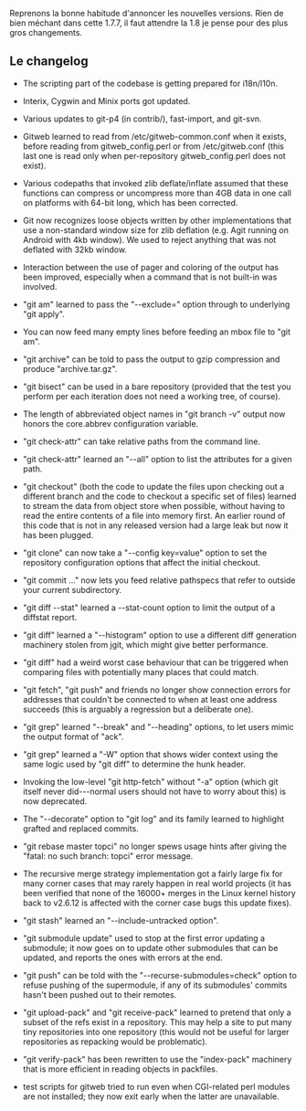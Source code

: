 <!-- 
.. link: 
.. description: 
.. tags: git, release
.. date: 2011/10/01 10:34:00
.. title: Git 1.7.7 publiée
.. slug: git-1.7.7-publiee
-->

Reprenons la bonne habitude d'annoncer les nouvelles versions. Rien de bien
méchant dans cette 1.7.7, il faut attendre la 1.8 je pense pour des plus gros
changements.

Le changelog
------------

 * The scripting part of the codebase is getting prepared for i18n/l10n.

 * Interix, Cygwin and Minix ports got updated.

 * Various updates to git-p4 (in contrib/), fast-import, and git-svn.

 * Gitweb learned to read from /etc/gitweb-common.conf when it exists,
  before reading from gitweb_config.perl or from /etc/gitweb.conf
  (this last one is read only when per-repository gitweb_config.perl
  does not exist).

 * Various codepaths that invoked zlib deflate/inflate assumed that these
  functions can compress or uncompress more than 4GB data in one call on
  platforms with 64-bit long, which has been corrected.

 * Git now recognizes loose objects written by other implementations that
  use a non-standard window size for zlib deflation (e.g. Agit running on
  Android with 4kb window). We used to reject anything that was not
  deflated with 32kb window.

 * Interaction between the use of pager and coloring of the output has
  been improved, especially when a command that is not built-in was
  involved.

 * "git am" learned to pass the "--exclude=<path>" option through to underlying
  "git apply".

 * You can now feed many empty lines before feeding an mbox file to
  "git am".

 * "git archive" can be told to pass the output to gzip compression and
  produce "archive.tar.gz".

 * "git bisect" can be used in a bare repository (provided that the test
  you perform per each iteration does not need a working tree, of
  course).

 * The length of abbreviated object names in "git branch -v" output
  now honors the core.abbrev configuration variable.

 * "git check-attr" can take relative paths from the command line.

 * "git check-attr" learned an "--all" option to list the attributes for a
  given path.

 * "git checkout" (both the code to update the files upon checking out a
  different branch and the code to checkout a specific set of files) learned
  to stream the data from object store when possible, without having to
  read the entire contents of a file into memory first. An earlier round
  of this code that is not in any released version had a large leak but
  now it has been plugged.

 * "git clone" can now take a "--config key=value" option to set the
  repository configuration options that affect the initial checkout.

 * "git commit <paths>..." now lets you feed relative pathspecs that
  refer to outside your current subdirectory.

 * "git diff --stat" learned a --stat-count option to limit the output of
  a diffstat report.

 * "git diff" learned a "--histogram" option to use a different diff
  generation machinery stolen from jgit, which might give better
  performance.

 * "git diff" had a weird worst case behaviour that can be triggered
  when comparing files with potentially many places that could match.

 * "git fetch", "git push" and friends no longer show connection
  errors for addresses that couldn't be connected to when at least one
  address succeeds (this is arguably a regression but a deliberate
  one).

 * "git grep" learned "--break" and "--heading" options, to let users mimic
  the output format of "ack".

 * "git grep" learned a "-W" option that shows wider context using the same
  logic used by "git diff" to determine the hunk header.

 * Invoking the low-level "git http-fetch" without "-a" option (which
  git itself never did---normal users should not have to worry about
  this) is now deprecated.

 * The "--decorate" option to "git log" and its family learned to
  highlight grafted and replaced commits.

 * "git rebase master topci" no longer spews usage hints after giving
  the "fatal: no such branch: topci" error message.

 * The recursive merge strategy implementation got a fairly large
  fix for many corner cases that may rarely happen in real world
  projects (it has been verified that none of the 16000+ merges in
  the Linux kernel history back to v2.6.12 is affected with the
  corner case bugs this update fixes).

 * "git stash" learned an "--include-untracked option".

 * "git submodule update" used to stop at the first error updating a
  submodule; it now goes on to update other submodules that can be
  updated, and reports the ones with errors at the end.

 * "git push" can be told with the "--recurse-submodules=check" option to
  refuse pushing of the supermodule, if any of its submodules'
  commits hasn't been pushed out to their remotes.

 * "git upload-pack" and "git receive-pack" learned to pretend that only a
  subset of the refs exist in a repository. This may help a site to
  put many tiny repositories into one repository (this would not be
  useful for larger repositories as repacking would be problematic).

 * "git verify-pack" has been rewritten to use the "index-pack" machinery
  that is more efficient in reading objects in packfiles.

 * test scripts for gitweb tried to run even when CGI-related perl modules
  are not installed; they now exit early when the latter are unavailable.
